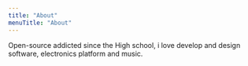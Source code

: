 ```yaml
---
title: "About"
menuTitle: "About"
---
```


Open-source addicted since the High school, i love develop and design software, electronics platform and music.
